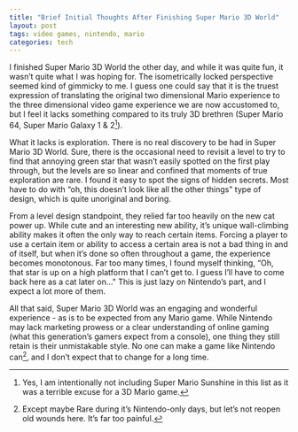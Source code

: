 ```yaml
---
title: "Brief Initial Thoughts After Finishing Super Mario 3D World"
layout: post
tags: video games, nintendo, mario
categories: tech
---
```


I finished Super Mario 3D World the other day, and while it was quite fun, it wasn’t quite what I was hoping for.
The isometrically locked perspective seemed kind of gimmicky to me. I guess one could say that it is the truest expression of translating the original two dimensional Mario experience to the three dimensional video game experience we are now accustomed to, but I feel it lacks something compared to its truly 3D brethren (Super Mario 64, Super Mario Galaxy 1 & 2[^1]).

What it lacks is exploration. There is no real discovery to be had in Super Mario 3D World. Sure, there is the occasional need to revisit a level to try to find that annoying green star that wasn’t easily spotted on the first play through, but the levels are so linear and confined that moments of true exploration are rare. I found it easy to spot the signs of hidden secrets. Most have to do with “oh, this doesn’t look like all the other things" type of design, which is quite unoriginal and boring.

From a level design standpoint, they relied far too heavily on the new cat power up. While cute and an interesting new ability, it’s unique wall-climbing ability makes it often the only way to reach certain items. Forcing a player to use a certain item or ability to access a certain area is not a bad thing in and of itself, but when it’s done so often throughout a game, the experience becomes monotonous. Far too many times, I found myself thinking, “Oh, that star is up on a high platform that I can’t get to. I guess I’ll have to come back here as a cat later on…" This is just lazy on Nintendo’s part, and I expect a lot more of them.

All that said, Super Mario 3D World was an engaging and wonderful experience - as is to be expected from any Mario game. While Nintendo may lack marketing prowess or a clear understanding of online gaming (what this generation’s gamers expect from a console), one thing they still retain is their unmistakable style. No one can make a game like Nintendo can[^2], and I don’t expect that to change for a long time.

[^1]: Yes, I am intentionally not including Super Mario Sunshine in this list as it was a terrible excuse for a 3D Mario game.

[^2]: Except maybe Rare during it’s Nintendo-only days, but let’s not reopen old wounds here. It’s far too painful.
